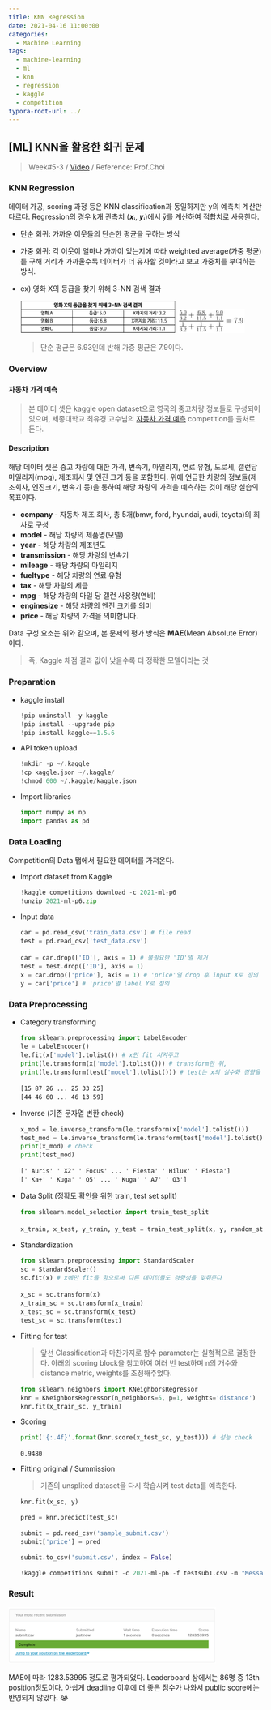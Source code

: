 ```yaml
---
title: KNN Regression
date: 2021-04-16 11:00:00
categories:
  - Machine Learning
tags:
  - machine-learning
  - ml
  - knn
  - regression
  - kaggle
  - competition
typora-root-url: ../
---
```




## [ML] KNN을 활용한 회귀 문제

> Week#5-3 / [Video](https://www.youtube.com/watch?v=w5RWGz5BxBY&list=PL1xKqHsVFgvktrttPFUK8ayVr0oTz5RoN&index=16) / Reference: Prof.Choi



### KNN Regression

데이터 가공, scoring 과정 등은 KNN classification과 동일하지만 y의 예측치 계산만 다르다. Regression의 경우 k개 관측치 (𝒙ᵢ, 𝒚ᵢ)에서 ȳ를 계산하여 적합치로 사용한다.

- 단순 회귀: 가까운 이웃들의 단순한 평균을 구하는 방식

- 가중 회귀: 각 이웃이 얼마나 가까이 있는지에 따라 weighted average(가중 평균) 를 구해 거리가 가까울수록 데이터가 더 유사할 것이라고 보고 가중치를 부여하는 방식.

- ex) 영화 X의 등급을 찾기 위해 3-NN 검색 결과

  <img src="/images/post15-ml-w5-3/1.png" alt="table" style="zoom:30%;border:none" />  
  <img src="/images/post15-ml-w5-3/2.png" alt="wgt-ave" style="zoom:25%;border:none" />
  
  > 단순 평균은 6.93인데 반해 가중 평균은 7.9이다.



### Overview

#### 자동차 가격 예측

> 본 데이터 셋은 kaggle open dataset으로 영국의 중고차량 정보들로 구성되어있으며, 세종대학교 최유경 교수님의 [자동차 가격 예측](https://www.kaggle.com/c/2021-ml-p6/overview) competition를 출처로 둔다.

#### Description

해당 데이터 셋은 중고 차량에 대한 가격, 변속기, 마일리지, 연료 유형, 도로세, 갤런당 마일리지(mpg), 제조회사 및 엔진 크기 등을 포함한다. 위에 언급한 차량의 정보들(제조회사, 엔진크기, 변속기 등)을 통하여 해당 차량의 가격을 예측하는 것이 해당 실습의 목표이다.

- **company** - 자동차 제조 회사, 총 5개(bmw, ford, hyundai, audi, toyota)의 회사로 구성
- **model** - 해당 차량의 제품명(모델)
- **year** - 해당 차량의 제조년도
- **transmission** - 해당 차량의 변속기
- **mileage** - 해당 차량의 마일리지
- **fueltype** - 해당 차량의 연료 유형
- **tax** - 해당 차량의 세금
- **mpg** - 해당 차량의 마일 당 갤런 사용량(연비)
- **enginesize** - 해당 차량의 엔진 크기를 의미
- **price** - 해당 차량의 가격을 의미합니다.

Data 구성 요소는 위와 같으며, 본 문제의 평가 방식은 **MAE**(Mean Absolute Error)이다.

> 즉, Kaggle 채점 결과 값이 낮을수록 더 정확한 모델이라는 것



### Preparation

- kaggle install

  ~~~python
  !pip uninstall -y kaggle
  !pip install --upgrade pip
  !pip install kaggle==1.5.6
  ~~~

- API token upload

  ~~~python
  !mkdir -p ~/.kaggle
  !cp kaggle.json ~/.kaggle/
  !chmod 600 ~/.kaggle/kaggle.json
  ~~~

- Import libraries

  ~~~python
  import numpy as np
  import pandas as pd
  ~~~


### Data Loading

Competition의 Data 탭에서 필요한 데이터를 가져온다.

- Import dataset from Kaggle

  ~~~python
  !kaggle competitions download -c 2021-ml-p6
  !unzip 2021-ml-p6.zip
  ~~~

- Input data

  ~~~python
  car = pd.read_csv('train_data.csv') # file read
  test = pd.read_csv('test_data.csv')
  
  car = car.drop(['ID'], axis = 1) # 불필요한 'ID'열 제거
  test = test.drop(['ID'], axis = 1)
  x = car.drop(['price'], axis = 1) # 'price'열 drop 후 input X로 정의
  y = car['price'] # 'price'열 label Y로 정의
  ~~~

  

### Data Preprocessing

- Category transforming

  ~~~python
  from sklearn.preprocessing import LabelEncoder
  le = LabelEncoder()
  le.fit(x['model'].tolist()) # x만 fit 시켜주고
  print(le.transform(x['model'].tolist())) # transform한 뒤,
  print(le.transform(test['model'].tolist())) # test는 x의 실수화 경향을 따르도록 한다.
  ~~~

  `[15 87 26 ... 25 33 25]`  
  `[44 46 60 ... 46 13 59]`

- Inverse (기존 문자열 변환 check)

  ~~~python
  x_mod = le.inverse_transform(le.transform(x['model'].tolist()))
  test_mod = le.inverse_transform(le.transform(test['model'].tolist()))
  print(x_mod) # check
  print(test_mod)
  ~~~

  `[' Auris' ' X2' ' Focus' ... ' Fiesta' ' Hilux' ' Fiesta']`  
  `[' Ka+' ' Kuga' ' Q5' ... ' Kuga' ' A7' ' Q3']`

- Data Split (정확도 확인을 위한 train, test set split)

  ~~~python
  from sklearn.model_selection import train_test_split
  
  x_train, x_test, y_train, y_test = train_test_split(x, y, random_state=0, test_size=0.3)
  ~~~

- Standardization

  ~~~python
  from sklearn.preprocessing import StandardScaler
  sc = StandardScaler()
  sc.fit(x) # x에만 fit을 함으로써 다른 데이터들도 경향성을 맞춰준다
  
  x_sc = sc.transform(x)
  x_train_sc = sc.transform(x_train)
  x_test_sc = sc.transform(x_test)
  test_sc = sc.transform(test)
  ~~~

- Fitting for test

  > 앞선 Classification과 마찬가지로 함수 parameter는 실험적으로 결정한다. 아래의 scoring block을 참고하여 여러 번 test하며 n의 개수와 distance metric, weights를 조정해주었다.

  ~~~python
  from sklearn.neighbors import KNeighborsRegressor
  knr = KNeighborsRegressor(n_neighbors=5, p=1, weights='distance')
  knr.fit(x_train_sc, y_train)
  ~~~

- Scoring

  ~~~python
  print('{:.4f}'.format(knr.score(x_test_sc, y_test))) # 성능 check
  ~~~

  `0.9480`  

- Fitting original / Summission

  > 기존의 unsplited dataset을 다시 학습시켜 test data를 예측한다.

  ~~~python
  knr.fit(x_sc, y)
  ~~~

  ~~~python
  pred = knr.predict(test_sc)
  ~~~

  ~~~python
  submit = pd.read_csv('sample_submit.csv')
  submit['price'] = pred
  ~~~

  ~~~python
  submit.to_csv('submit.csv', index = False)
  ~~~

  ~~~python
  !kaggle competitions submit -c 2021-ml-p6 -f testsub1.csv -m "Message"
  ~~~




### Result

<img src="/images/post15-ml-w5-3/3.png" alt="score" style="zoom:40%;" /> 

MAE에 따라 1283.53995 정도로 평가되었다. Leaderboard 상에서는 86명 중 13th position정도이다. 아쉽게 deadline 이후에 더 좋은 점수가 나와서 public score에는 반영되지 않았다. :sob: